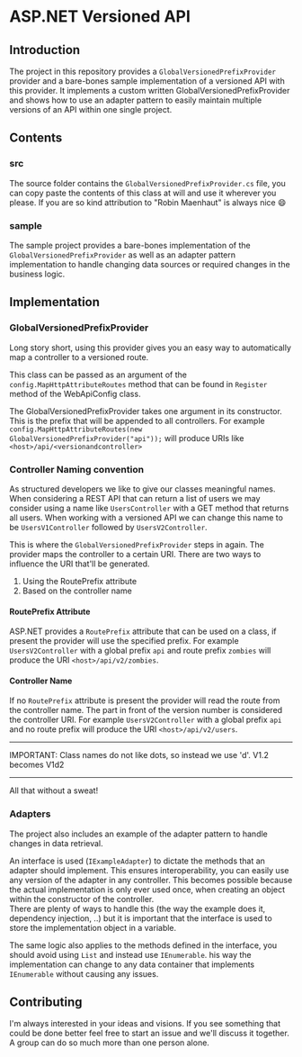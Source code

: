 # ASP.NET Versioned API

## Introduction
The project in this repository provides a `GlobalVersionedPrefixProvider` provider and a bare-bones sample implementation of a versioned API with this provider. It implements a custom written GlobalVersionedPrefixProvider and shows how to use an adapter pattern to easily maintain multiple versions of an API within one single project.

## Contents
### src
The source folder contains the `GlobalVersionedPrefixProvider.cs` file, you can copy paste the contents of this class at will and use it wherever you please. If you are so kind attribution to "Robin Maenhaut" is always nice :smile:

### sample
The sample project provides a bare-bones implementation of the `GlobalVersionedPrefixProvider` as well as an adapter pattern implementation to handle changing data sources or required changes in the business logic.

## Implementation
### GlobalVersionedPrefixProvider
Long story short, using this provider gives you an easy way to automatically map a controller to a versioned route.

This class can be passed as an argument of the `config.MapHttpAttributeRoutes` method that can be found in `Register` method of the WebApiConfig class.

The GlobalVersionedPrefixProvider takes one argument in its constructor. This is the prefix that will be appended to all controllers.
For example `config.MapHttpAttributeRoutes(new GlobalVersionedPrefixProvider("api"));` will produce URIs like `<host>/api/<versionandcontroller>`

### Controller Naming convention
As structured developers we like to give our classes meaningful names. When considering a REST API that can return a list of users we may consider using a name like `UsersController` with a GET method that returns all users. When working with a versioned API we can change this name to be `UsersV1Controller` followed by `UsersV2Controller`.

This is where the `GlobalVersionedPrefixProvider` steps in again. The provider maps the controller to a certain URI.
There are two ways to influence the URI that'll be generated. 

1. Using the RoutePrefix attribute
2. Based on the controller name

#### RoutePrefix Attribute
ASP.NET provides a `RoutePrefix` attribute that can be used on a class, if present the provider will use the specified prefix.
For example `UsersV2Controller` with a global prefix `api` and route prefix `zombies` will produce the URI `<host>/api/v2/zombies`.

#### Controller Name
If no `RoutePrefix` attribute is present the provider will read the route from the controller name. The part in front of the version number is considered the controller URI.
For example `UsersV2Controller` with a global prefix `api` and no route prefix will produce the URI `<host>/api/v2/users`.

---

IMPORTANT: Class names do not like dots, so instead we use 'd'. V1.2 becomes V1d2

---

All that without a sweat!

### Adapters
The project also includes an example of the adapter pattern to handle changes in data retrieval.

An interface is used (`IExampleAdapter`) to dictate the methods that an adapter should implement. This ensures interoperability, you can easily use any version of the adapter in any controller.
This becomes possible because the actual implementation is only ever used once, when creating an object within the constructor of the controller.  
There are plenty of ways to handle this (the way the example does it, dependency injection, ..) but it is important that the interface is used to store the implementation object in a variable.

The same logic also applies to the methods defined in the interface, you should avoid using `List` and instead use `IEnumerable`. his way the implementation can change to any data container that implements `IEnumerable` without causing any issues.

## Contributing
I'm always interested in your ideas and visions. If you see something that could be done better feel free to start an issue and we'll discuss it together. A group can do so much more than one person alone.


